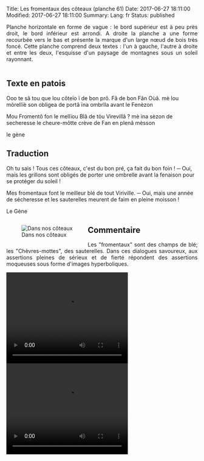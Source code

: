 Title: Les fromentaux des côteaux (planche 61)
Date: 2017-06-27 18:11:00
Modified: 2017-06-27 18:11:00
Summary: 
Lang: fr
Status: published

<p style="text-align:justify;">Planche horizontale en forme de vague : le bord supérieur est à peu près droit, le bord inférieur est arrondi. A droite la planche a une forme recourbée vers le bas et présente la marque d'un large nœud de bois très foncé. Cette planche comprend deux textes : l'un à gauche, l'autre à droite et entre les deux, l'esquisse d'un paysage de montagnes sous un soleil rayonnant.</p>

<figure class="image-block" style="float: center;">
  <img alt="" src="{static}/images/planche_61_tout-2.png">
  <figcaption style="max-width: 750px"></figcaption>
</figure>


## Texte en patois
Ooo te sâ tou que lou côteïo ï de bon prô. Fâ de bon Fân    Oùâ. mè lou mòrellïè son obligea de portâ  ïna ombrlla avant le Fenèzon

Mou Fromentô fon le mellïou Blâ de töu Virevillâ ?  mè ina sèzon de secheresse le cheure-môtte  crève de Fan en plenâ mèsson

le gène

## Traduction
Oh tu sais ! Tous ces côteaux, c'est du bon pré, ça fait du bon foin !
 ─  Oui, mais les grillons sont obligés de porter une ombrelle avant la fenaison pour se protéger du soleil !

Mes fromentaux font le meilleur blé de tout Viriville.
 ─  Oui, mais une année de sécheresse et les sauterelles meurent de faim en pleine moisson !

Le Gène

<figure class="image-block" style="float: left;">
  <img alt="Dans nos côteaux " src="{static}/images/planche_61.png">
  <figcaption style="max-width: 363px">Dans nos côteaux </figcaption>
</figure>

## Commentaire
<p style="text-align:justify;">Les "fromentaux" sont des champs de blé; les "Chèvres-mottes", des sauterelles.
Dans ces dialogues savoureux, aux assertions pleines de sérieux et de fierté répondent des assertions moqueuses sous forme d'images hyperboliques.</p>

<video width="320" height="240" controls>
  <source src="https://d1njpgd0ygatdn.cloudfront.net/video_61debut_avec_com.mp4" type="video/mp4">
</video>

<video width="320" height="240" controls>
  <source src="https://d1njpgd0ygatdn.cloudfront.net/video_61fin_ok.mp4" type="video/mp4">
</video>

